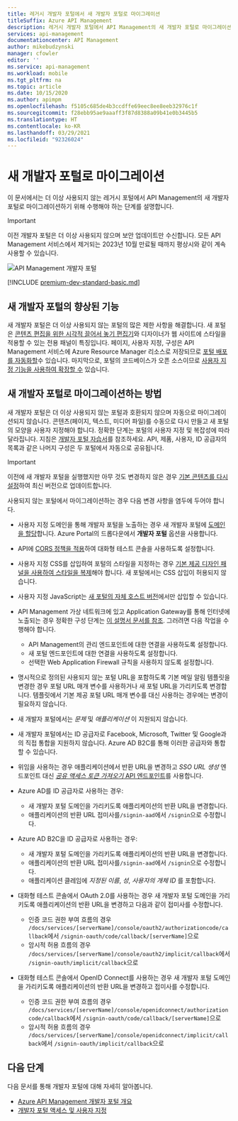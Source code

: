 ```yaml
---
title: 레거시 개발자 포털에서 새 개발자 포털로 마이그레이션
titleSuffix: Azure API Management
description: 레거시 개발자 포털에서 API Management의 새 개발자 포털로 마이그레이션하는 방법에 대해 알아봅니다.
services: api-management
documentationcenter: API Management
author: mikebudzynski
manager: cfowler
editor: ''
ms.service: api-management
ms.workload: mobile
ms.tgt_pltfrm: na
ms.topic: article
ms.date: 10/15/2020
ms.author: apimpm
ms.openlocfilehash: f5105c685de4b3ccdffe69eec8ee8eeb32976c1f
ms.sourcegitcommit: f28ebb95ae9aaaff3f87d8388a09b41e0b3445b5
ms.translationtype: HT
ms.contentlocale: ko-KR
ms.lasthandoff: 03/29/2021
ms.locfileid: "92326024"
---
```

# <a name="migrate-to-the-new-developer-portal"></a>새 개발자 포털로 마이그레이션

이 문서에서는 더 이상 사용되지 않는 레거시 포털에서 API Management의 새 개발자 포털로 마이그레이션하기 위해 수행해야 하는 단계를 설명합니다.

> [!IMPORTANT]
> 이전 개발자 포털은 더 이상 사용되지 않으며 보안 업데이트만 수신합니다. 모든 API Management 서비스에서 제거되는 2023년 10월 만료될 때까지 평상시와 같이 계속 사용할 수 있습니다.

![API Management 개발자 포털](media/api-management-howto-developer-portal/cover.png)

[!INCLUDE [premium-dev-standard-basic.md](../../includes/api-management-availability-premium-dev-standard-basic.md)]

## <a name="improvements-in-new-developer-portal"></a>새 개발자 포털의 향상된 기능

새 개발자 포털은 더 이상 사용되지 않는 포털의 많은 제한 사항을 해결합니다. 새 포털은 [콘텐츠 편집을 위한 시각적 끌어서 놓기 편집기](api-management-howto-developer-portal-customize.md)와 디자이너가 웹 사이트에 스타일을 적용할 수 있는 전용 패널이 특징입니다. 페이지, 사용자 지정, 구성은 API Management 서비스에 Azure Resource Manager 리소스로 저장되므로 [포털 배포를 자동화할](api-management-howto-developer-portal.md#automate)수 있습니다. 마지막으로, 포털의 코드베이스가 오픈 소스이므로 [사용자 지정 기능을 사용하여 확장할 수](api-management-howto-developer-portal.md#managed-vs-self-hosted) 있습니다.

## <a name="how-to-migrate-to-new-developer-portal"></a>새 개발자 포털로 마이그레이션하는 방법

새 개발자 포털은 더 이상 사용되지 않는 포털과 호환되지 않으며 자동으로 마이그레이션되지 않습니다. 콘텐츠(페이지, 텍스트, 미디어 파일)를 수동으로 다시 만들고 새 포털의 모양을 사용자 지정해야 합니다. 정확한 단계는 포털의 사용자 지정 및 복잡성에 따라 달라집니다. 지침은 [개발자 포털 자습서](api-management-howto-developer-portal-customize.md)를 참조하세요. API, 제품, 사용자, ID 공급자의 목록과 같은 나머지 구성은 두 포털에서 자동으로 공유됩니다.

> [!IMPORTANT]
> 이전에 새 개발자 포털을 실행했지만 아무 것도 변경하지 않은 경우 [기본 콘텐츠를 다시 설정](api-management-howto-developer-portal.md#preview-to-ga)하여 최신 버전으로 업데이트합니다.

사용되지 않는 포털에서 마이그레이션하는 경우 다음 변경 사항을 염두에 두어야 합니다.

- 사용자 지정 도메인을 통해 개발자 포털을 노출하는 경우 새 개발자 포털에 [도메인을 할당](configure-custom-domain.md)합니다. Azure Portal의 드롭다운에서 **개발자 포털** 옵션을 사용합니다.
- API에 [CORS 정책을 적용](api-management-howto-developer-portal.md#cors)하여 대화형 테스트 콘솔을 사용하도록 설정합니다.
- 사용자 지정 CSS를 삽입하여 포털의 스타일을 지정하는 경우 [기본 제공 디자인 패널을 사용하여 스타일을 복제](api-management-howto-developer-portal-customize.md)해야 합니다. 새 포털에서는 CSS 삽입이 허용되지 않습니다.
- 사용자 지정 JavaScript는 [새 포털의 자체 호스트 버전](api-management-howto-developer-portal.md#managed-vs-self-hosted)에서만 삽입할 수 있습니다.
- API Management 가상 네트워크에 있고 Application Gateway를 통해 인터넷에 노출되는 경우 정확한 구성 단계는 [이 설명서 문서를 참조](api-management-howto-integrate-internal-vnet-appgateway.md). 그러려면 다음 작업을 수행해야 합니다.

    - API Management의 관리 엔드포인트에 대한 연결을 사용하도록 설정합니다.
    - 새 포털 엔드포인트에 대한 연결을 사용하도록 설정합니다.
    - 선택한 Web Application Firewall 규칙을 사용하지 않도록 설정합니다.

- 명시적으로 정의된 사용되지 않는 포털 URL을 포함하도록 기본 메일 알림 템플릿을 변경한 경우 포털 URL 매개 변수를 사용하거나 새 포털 URL을 가리키도록 변경합니다. 템플릿에서 기본 제공 포털 URL 매개 변수를 대신 사용하는 경우에는 변경이 필요하지 않습니다.
- 새 개발자 포털에서는 *문제* 및 *애플리케이션* 이 지원되지 않습니다.
- 새 개발자 포털에서는 ID 공급자로 Facebook, Microsoft, Twitter 및 Google과의 직접 통합을 지원하지 않습니다. Azure AD B2C를 통해 이러한 공급자와 통합할 수 있습니다.
- 위임을 사용하는 경우 애플리케이션에서 반환 URL을 변경하고 *SSO URL 생성* 엔드포인트 대신 [ *공유 액세스 토큰 가져오기* API 엔드포인트](/rest/api/apimanagement/2019-12-01/user/getsharedaccesstoken)를 사용합니다.
- Azure AD를 ID 공급자로 사용하는 경우:

    - 새 개발자 포털 도메인을 가리키도록 애플리케이션의 반환 URL을 변경합니다.
    - 애플리케이션의 반환 URL 접미사를`/signin-aad`에서 `/signin`으로 수정합니다.

- Azure AD B2C을 ID 공급자로 사용하는 경우:

    - 새 개발자 포털 도메인을 가리키도록 애플리케이션의 반환 URL을 변경합니다.
    - 애플리케이션의 반환 URL 접미사를`/signin-aad`에서 `/signin`으로 수정합니다.
    - 애플리케이션 클레임에 *지정된 이름*, *성*, *사용자의 개체 ID* 를 포함합니다.

- 대화형 테스트 콘솔에서 OAuth 2.0를 사용하는 경우 새 개발자 포털 도메인을 가리키도록 애플리케이션의 반환 URL을 변경하고 다음과 같이 접미사를 수정합니다.

    - 인증 코드 권한 부여 흐름의 경우 `/docs/services/[serverName]/console/oauth2/authorizationcode/callback`에서 `/signin-oauth/code/callback/[serverName]`으로
    - 암시적 허용 흐름의 경우 `/docs/services/[serverName]/console/oauth2/implicit/callback`에서 `/signin-oauth/implicit/callback`으로
- 대화형 테스트 콘솔에서 OpenID Connect를 사용하는 경우 새 개발자 포털 도메인을 가리키도록 애플리케이션의 반환 URL을 변경하고 접미사를 수정합니다.

    - 인증 코드 권한 부여 흐름의 경우 `/docs/services/[serverName]/console/openidconnect/authorizationcode/callback`에서 `/signin-oauth/code/callback/[serverName]`으로
    - 암시적 허용 흐름의 경우 `/docs/services/[serverName]/console/openidconnect/implicit/callback`에서 `/signin-oauth/implicit/callback`으로

## <a name="next-steps"></a>다음 단계

다음 문서를 통해 개발자 포털에 대해 자세히 알아봅니다.

- [Azure API Management 개발자 포털 개요](api-management-howto-developer-portal.md)
- [개발자 포털 액세스 및 사용자 지정](api-management-howto-developer-portal-customize.md)